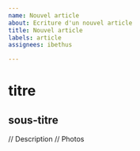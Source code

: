 ```yaml
---
name: Nouvel article
about: Ecriture d'un nouvel article
title: Nouvel article
labels: article
assignees: ibethus

---
```


# titre
## sous-titre
// Description
// Photos
